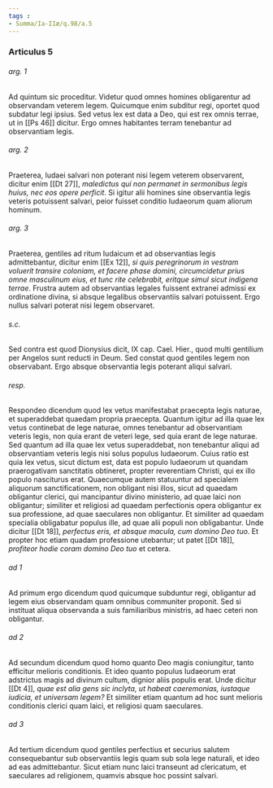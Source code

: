 ```yaml
---
tags : 
- Summa/Ia-IIæ/q.98/a.5
---
```


### Articulus 5

###### arg. 1
Ad quintum sic proceditur. Videtur quod omnes homines obligarentur ad observandam veterem legem. Quicumque enim subditur regi, oportet quod subdatur legi ipsius. Sed vetus lex est data a Deo, qui est rex omnis terrae, ut in [[Ps 46]] dicitur. Ergo omnes habitantes terram tenebantur ad observantiam legis.

###### arg. 2
Praeterea, Iudaei salvari non poterant nisi legem veterem observarent, dicitur enim [[Dt 27]], *maledictus qui non permanet in sermonibus legis huius, nec eos opere perficit*. Si igitur alii homines sine observantia legis veteris potuissent salvari, peior fuisset conditio Iudaeorum quam aliorum hominum.

###### arg. 3
Praeterea, gentiles ad ritum Iudaicum et ad observantias legis admittebantur, dicitur enim [[Ex 12]], *si quis peregrinorum in vestram voluerit transire coloniam, et facere phase domini, circumcidetur prius omne masculinum eius, et tunc rite celebrabit, eritque simul sicut indigena terrae*. Frustra autem ad observantias legales fuissent extranei admissi ex ordinatione divina, si absque legalibus observantiis salvari potuissent. Ergo nullus salvari poterat nisi legem observaret.

###### s.c.
Sed contra est quod Dionysius dicit, IX cap. Cael. Hier., quod multi gentilium per Angelos sunt reducti in Deum. Sed constat quod gentiles legem non observabant. Ergo absque observantia legis poterant aliqui salvari.

###### resp.
Respondeo dicendum quod lex vetus manifestabat praecepta legis naturae, et superaddebat quaedam propria praecepta. Quantum igitur ad illa quae lex vetus continebat de lege naturae, omnes tenebantur ad observantiam veteris legis, non quia erant de veteri lege, sed quia erant de lege naturae. Sed quantum ad illa quae lex vetus superaddebat, non tenebantur aliqui ad observantiam veteris legis nisi solus populus Iudaeorum. Cuius ratio est quia lex vetus, sicut dictum est, data est populo Iudaeorum ut quandam praerogativam sanctitatis obtineret, propter reverentiam Christi, qui ex illo populo nasciturus erat. Quaecumque autem statuuntur ad specialem aliquorum sanctificationem, non obligant nisi illos, sicut ad quaedam obligantur clerici, qui mancipantur divino ministerio, ad quae laici non obligantur; similiter et religiosi ad quaedam perfectionis opera obligantur ex sua professione, ad quae saeculares non obligantur. Et similiter ad quaedam specialia obligabatur populus ille, ad quae alii populi non obligabantur. Unde dicitur [[Dt 18]], *perfectus eris, et absque macula, cum domino Deo tuo*. Et propter hoc etiam quadam professione utebantur; ut patet [[Dt 18]], *profiteor hodie coram domino Deo tuo* et cetera.

###### ad 1
Ad primum ergo dicendum quod quicumque subduntur regi, obligantur ad legem eius observandam quam omnibus communiter proponit. Sed si instituat aliqua observanda a suis familiaribus ministris, ad haec ceteri non obligantur.

###### ad 2
Ad secundum dicendum quod homo quanto Deo magis coniungitur, tanto efficitur melioris conditionis. Et ideo quanto populus Iudaeorum erat adstrictus magis ad divinum cultum, dignior aliis populis erat. Unde dicitur [[Dt 4]], *quae est alia gens sic inclyta, ut habeat caeremonias, iustaque iudicia, et universam legem?* Et similiter etiam quantum ad hoc sunt melioris conditionis clerici quam laici, et religiosi quam saeculares.

###### ad 3
Ad tertium dicendum quod gentiles perfectius et securius salutem consequebantur sub observantiis legis quam sub sola lege naturali, et ideo ad eas admittebantur. Sicut etiam nunc laici transeunt ad clericatum, et saeculares ad religionem, quamvis absque hoc possint salvari.

